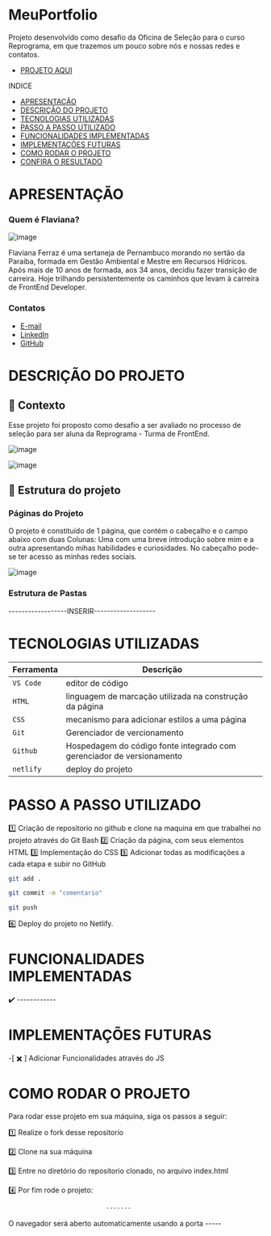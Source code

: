 # MeuPortfolio
Projeto desenvolvido como desafio da Oficina de Seleção para o curso Reprograma, em que trazemos um pouco sobre nós e nossas redes e contatos.

- [PROJETO AQUI](https://ws4-flaviana-ferraz.netlify.app/)


INDICE
- [APRESENTAÇÃO](#APRESENTAÇÃO)
- [DESCRIÇÃO DO PROJETO](#Descrição-Do-Projeto)
- [TECNOLOGIAS UTILIZADAS](#Tecnologias-Utilizadas)
- [PASSO A PASSO UTILIZADO](#Passo-A-Passo-Utilizado)
- [FUNCIONALIDADES IMPLEMENTADAS](#Funcionalidades-Implementadas)
- [IMPLEMENTAÇÕES FUTURAS](#Implementações-Futuras)
- [COMO RODAR O PROJETO](#Como-Rodar-O-Projeto)
- [CONFIRA O RESULTADO ](#Confira-O-Resultado)


# APRESENTAÇÃO

### Quem é Flaviana?

![image](https://github.com/FlavianaFXT/ProjetoFinal-reprograma/assets/113718720/1e13d5e7-b1b4-4701-a689-ec293ec77ea1)

Flaviana Ferraz é uma sertaneja de Pernambuco morando no sertão da Paraiba, formada em Gestão Ambiental e Mestre em Recursos Hídricos. Após mais de 10 anos de formada, aos 34 anos, decidiu fazer transição de carreira. Hoje trilhando persistentemente os caminhos que levam à carreira de FrontEnd Developer.

### Contatos

- [E-mail](flaviferraz@yahoo.com.br)
- [LinkedIn](https://www.linkedin.com/in/flaviana-ferraz-frontend)
- [GitHub](https://github.com/flavianafxt)

# DESCRIÇÃO DO PROJETO

## 🧠 Contexto

Esse projeto foi proposto como desafio a ser avaliado no processo de seleção para ser aluna da Reprograma - Turma de FrontEnd. 

![image](https://github.com/user-attachments/assets/bc29f44a-a0d8-4b4b-9035-f715263d53e0)

![image](https://github.com/user-attachments/assets/bfa3d781-db2f-4f10-a2df-1a831d2fe740)


## 🧠 Estrutura do projeto

### Páginas do Projeto

O projeto é constituído de 1 página, que contém o cabeçalho e o campo abaixo com duas Colunas: Uma com uma breve introdução sobre mim e a outra apresentando mihas habilidades e curiosidades. No cabeçalho pode-se ter acesso as minhas redes sociais.

![image](https://github.com/FlavianaFXT/reprograma-Ghibli-films/assets/113718720/c42572d6-6c21-4048-b087-a3fbc5defb7b)


### Estrutura de Pastas

------------------INSERIR-------------------


# TECNOLOGIAS UTILIZADAS

| Ferramenta | Descrição |
| --- | --- |
| `VS Code` | editor de código |
| `HTML` | linguagem de marcação utilizada na construção da página |
| `CSS` | mecanismo para adicionar estilos a uma página |
| `Git` | Gerenciador de vercionamento |
| `Github` | Hospedagem do código fonte integrado com gerenciador de versionamento |
| `netlify` | deploy do projeto |



# PASSO A PASSO UTILIZADO

1️⃣ Criação de repositorio no github e clone na maquina em que trabalhei no projeto através do Git Bash
2️⃣ Criação da página, com seus elementos HTML
3️⃣ Implementação do CSS
5️⃣ Adicionar todas as modificações a cada etapa e subir no GitHub

 ```bash
 git add .
 ```
 ```bash
 git commit -m "comentario"
```
 ```bash
 git push
```

6️⃣ Deploy do projeto no Netlify.


# FUNCIONALIDADES IMPLEMENTADAS

✔️ ------------


#  IMPLEMENTAÇÕES FUTURAS

-[ ✖️ ] Adicionar Funcionalidades através do JS


# COMO RODAR O PROJETO

Para rodar esse projeto em sua máquina, siga os passos a seguir:

1️⃣ Realize o fork desse repositorio

2️⃣ Clone na sua máquina

3️⃣ Entre no diretório do repositorio clonado, no arquivo index.html

4️⃣ Por fim rode o projeto:
```bash
                           -------
```

O navegador será aberto automaticamente usando a porta -----

  
